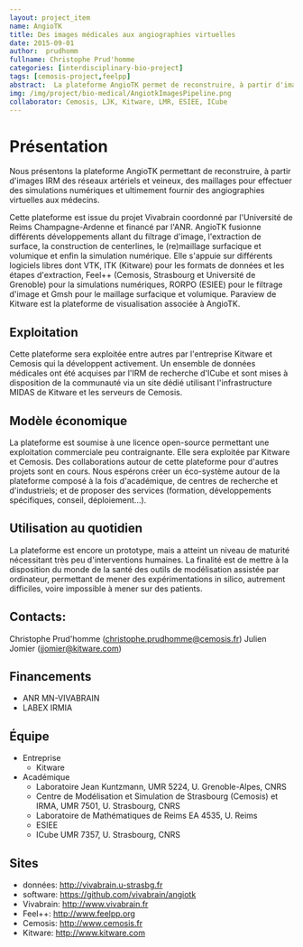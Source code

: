 ```yaml
---
layout: project_item
name: AngioTK
title: Des images médicales aux angiographies virtuelles
date: 2015-09-01
author:  prudhomm
fullname: Christophe Prud'homme
categories: [interdisciplinary-bio-project]
tags: [cemosis-project,feelpp]
abstract:  La plateforme AngioTK permet de reconstruire, à partir d'images IRM des réseaux artériels et veineux, des maillages pour effectuer des simulations numériques et ultimement fournir des angiographies virtuelles aux médecins.
img: /img/project/bio-medical/AngiotkImagesPipeline.png
collaborator: Cemosis, LJK, Kitware, LMR, ESIEE, ICube
---
```


# Présentation

Nous présentons la plateforme AngioTK permettant de reconstruire, à partir d'images IRM des réseaux artériels et veineux, des maillages pour effectuer des simulations numériques et ultimement fournir des angiographies virtuelles aux médecins.

Cette plateforme est issue du projet Vivabrain coordonné par l'Université de Reims Champagne-Ardenne et financé par l'ANR. AngioTK fusionne différents développements allant du filtrage d'image, l'extraction de surface, la construction de centerlines, le (re)maillage surfacique et volumique et enfin la simulation numérique. Elle s'appuie sur différents logiciels libres dont VTK, ITK (Kitware) pour les formats de données et les étapes d'extraction, Feel++ (Cemosis, Strasbourg et Université de Grenoble) pour la simulations numériques, RORPO (ESIEE) pour le filtrage d'image et Gmsh pour le maillage surfacique et volumique. Paraview de Kitware est la plateforme de visualisation associée à AngioTK.

## Exploitation

Cette plateforme sera exploitée entre autres par l'entreprise Kitware et Cemosis qui la développent activement. Un ensemble de données médicales ont été acquises par l'IRM de recherche d'ICube et sont mises à disposition de la communauté via un site dédié utilisant l'infrastructure MIDAS de Kitware et les serveurs de Cemosis.

## Modèle économique

La plateforme est soumise à une licence open-source permettant une exploitation commerciale peu contraignante. Elle sera exploitée par Kitware et Cemosis. Des collaborations autour de cette plateforme pour d'autres projets sont en cours. Nous espérons créer un éco-système autour de la plateforme composé à la fois d'académique,  de centres de recherche et d'industriels; et de proposer des services (formation, développements spécifiques, conseil, déploiement...).

## Utilisation au quotidien

La plateforme est encore un prototype, mais a atteint un niveau de maturité nécessitant très peu d'interventions humaines. La finalité est de mettre à la disposition du monde de la santé des outils de modélisation assistée par ordinateur, permettant de mener des expérimentations in silico, autrement difficiles, voire impossible à mener sur des patients.

## Contacts:
Christophe Prud'homme (christophe.prudhomme@cemosis.fr)
Julien Jomier (jjomier@kitware.com)

## Financements

 - ANR MN-VIVABRAIN
 - LABEX IRMIA

## Équipe

 - Entreprise
   - Kitware
 - Académique
   - Laboratoire Jean Kuntzmann, UMR 5224, U. Grenoble-Alpes, CNRS
   - Centre de Modélisation et Simulation de Strasbourg (Cemosis) et IRMA, UMR 7501, U. Strasbourg, CNRS
   - Laboratoire de Mathématiques de Reims EA 4535, U. Reims
   - ESIEE
   - ICube UMR 7357, U. Strasbourg, CNRS

## Sites
 - données: http://vivabrain.u-strasbg.fr
 - software: https://github.com/vivabrain/angiotk
 - Vivabrain: http://www.vivabrain.fr
 - Feel++: http://www.feelpp.org
 - Cemosis: http://www.cemosis.fr
 - Kitware: http://www.kitware.com
